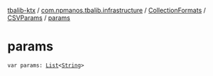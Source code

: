 [tbalib-ktx](../../../index.md) / [com.npmanos.tbalib.infrastructure](../../index.md) / [CollectionFormats](../index.md) / [CSVParams](index.md) / [params](./params.md)

# params

`var params: `[`List`](https://kotlinlang.org/api/latest/jvm/stdlib/kotlin.collections/-list/index.html)`<`[`String`](https://kotlinlang.org/api/latest/jvm/stdlib/kotlin/-string/index.html)`>`